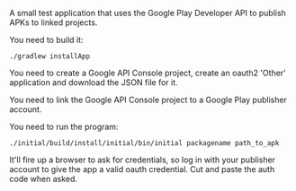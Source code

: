 A small test application that uses the Google Play Developer API to publish APKs to linked projects.

You need to build it:

```
./gradlew installApp
```

You need to create a Google API Console project, create an oauth2 'Other' application and download 
the JSON file for it.

You need to link the Google API Console project to a Google Play publisher account.

You need to run the program:

```
./initial/build/install/initial/bin/initial packagename path_to_apk
```

It'll fire up a browser to ask for credentials, so log in with your publisher account to give the 
app a valid oauth credential. Cut and paste the auth code when asked.